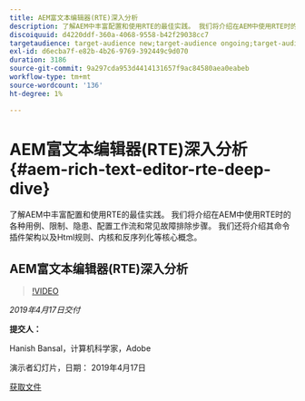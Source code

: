 ```yaml
---
title: AEM富文本编辑器(RTE)深入分析
description: 了解AEM中丰富配置和使用RTE的最佳实践。 我们将介绍在AEM中使用RTE时的各种用例、限制、隐患、配置工作流和常见故障排除步骤。 我们还将介绍其命令插件架构以及Html规则、内核和反序列化等核心概念。
discoiquuid: d4220ddf-360a-4068-9558-b42f29038cc7
targetaudience: target-audience new;target-audience ongoing;target-audience upgrader
exl-id: d6ecba7f-e82b-4b26-9769-392449c9d070
duration: 3186
source-git-commit: 9a297cda953d4414131657f9ac84580aea0eabeb
workflow-type: tm+mt
source-wordcount: '136'
ht-degree: 1%

---
```


# AEM富文本编辑器(RTE)深入分析{#aem-rich-text-editor-rte-deep-dive}

了解AEM中丰富配置和使用RTE的最佳实践。 我们将介绍在AEM中使用RTE时的各种用例、限制、隐患、配置工作流和常见故障排除步骤。 我们还将介绍其命令插件架构以及Html规则、内核和反序列化等核心概念。

## AEM富文本编辑器(RTE)深入分析

>[!VIDEO](https://video.tv.adobe.com/v/27087/?quality=9)

*2019年4月17日交付*

**提交人：**

Hanish Bansal，计算机科学家，Adobe

演示者幻灯片，日期： 2019年4月17日

[获取文件](assets/aem-gems-aem-rte-04172019.pdf)
